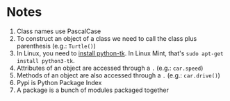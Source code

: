 # Notes
1. Class names use PascalCase
2. To construct an object of a class we need to call the class plus parenthesis (e.g.: `Turtle()`)
3. In Linux, you need to [install python-tk](https://stackoverflow.com/questions/25905540/importerror-no-module-named-tkinter). In Linux Mint, that's `sudo apt-get install python3-tk`. 
4. Attributes of an object are accessed through a `.` (e.g.: `car.speed`)
5. Methods of an object are also accessed through a `.` (e.g.: `car.drive()`)
6. Pypi is Python Package Index
7. A package is a bunch of modules packaged together
